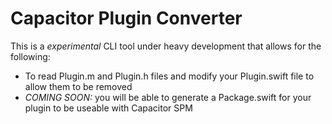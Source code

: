 # Capacitor Plugin Converter

This is a *experimental* CLI tool under heavy development that allows for the following:

- To read Plugin.m and Plugin.h files and modify your Plugin.swift file to allow them to be removed
- *COMING SOON:* you will be able to generate a Package.swift for your plugin to be useable with Capacitor SPM
 
